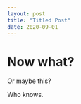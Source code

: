 ```yaml
---
layout: post
title: "Titled Post"
date: 2020-09-01
---
```


# Now what? 

Or maybe this? 

Who knows. 
